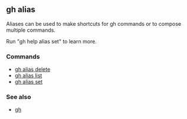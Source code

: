 

## gh alias

Aliases can be used to make shortcuts for gh commands or to compose multiple commands.

Run "gh help alias set" to learn more.


### Commands

* [gh alias delete](./gh_alias_delete)
* [gh alias list](./gh_alias_list)
* [gh alias set](./gh_alias_set)


### See also

* [gh](./gh)
